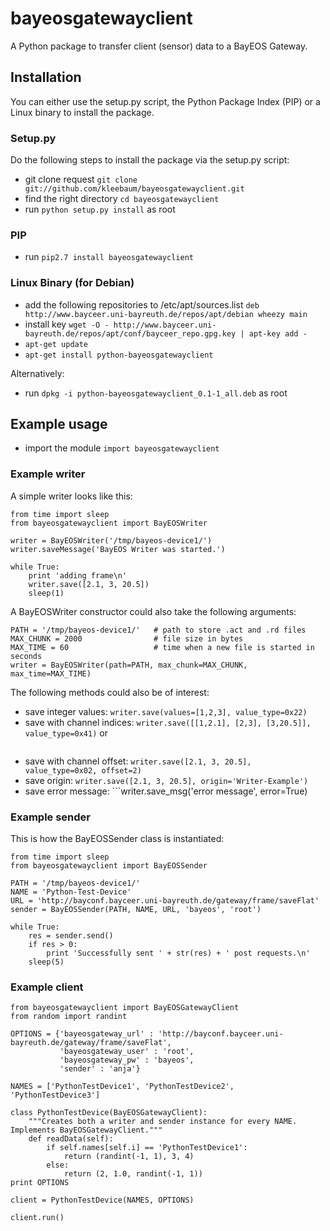 # bayeosgatewayclient
A Python package to transfer client (sensor) data to a BayEOS Gateway.

## Installation
You can either use the setup.py script, the Python Package Index (PIP) or a Linux binary to install the package.

### Setup.py
Do the following steps to install the package via the setup.py script:
- git clone request ```git clone git://github.com/kleebaum/bayeosgatewayclient.git```
- find the right directory ```cd bayeosgatewayclient```
- run ```python setup.py install``` as root

### PIP
- run ```pip2.7 install bayeosgatewayclient```

### Linux Binary (for Debian)
- add the following repositories to /etc/apt/sources.list ```deb http://www.bayceer.uni-bayreuth.de/repos/apt/debian wheezy main```
- install key ```wget -O - http://www.bayceer.uni-bayreuth.de/repos/apt/conf/bayceer_repo.gpg.key | apt-key add -```
- ```apt-get update```
- ```apt-get install python-bayeosgatewayclient```

Alternatively:
- run ```dpkg -i python-bayeosgatewayclient_0.1-1_all.deb``` as root

## Example usage
- import the module ```import bayeosgatewayclient```

### Example writer
A simple writer looks like this:
```
from time import sleep
from bayeosgatewayclient import BayEOSWriter

writer = BayEOSWriter('/tmp/bayeos-device1/')
writer.saveMessage('BayEOS Writer was started.')

while True:
    print 'adding frame\n'
    writer.save([2.1, 3, 20.5])
    sleep(1)
```

A BayEOSWriter constructor could also take the following arguments:
```
PATH = '/tmp/bayeos-device1/'	# path to store .act and .rd files
MAX_CHUNK = 2000				# file size in bytes
MAX_TIME = 60					# time when a new file is started in seconds
writer = BayEOSWriter(path=PATH, max_chunk=MAX_CHUNK, max_time=MAX_TIME)
```

The following methods could also be of interest:
- save integer values: ```writer.save(values=[1,2,3], value_type=0x22)```
- save with channel indices: ```writer.save([[1,2.1], [2,3], [3,20.5]], value_type=0x41)``` or
  ```writer.save({1: 2.1, 2: 3, 3: 20.5}, value_type=0x41)
- save with channel offset: ```writer.save([2.1, 3, 20.5], value_type=0x02, offset=2)```
- save origin: ```writer.save([2.1, 3, 20.5], origin='Writer-Example')```
- save error message: ```writer.save_msg('error message', error=True)

### Example sender

This is how the BayEOSSender class is instantiated:
```
from time import sleep
from bayeosgatewayclient import BayEOSSender

PATH = '/tmp/bayeos-device1/'
NAME = 'Python-Test-Device'
URL = 'http://bayconf.bayceer.uni-bayreuth.de/gateway/frame/saveFlat'
sender = BayEOSSender(PATH, NAME, URL, 'bayeos', 'root')

while True:
    res = sender.send()
    if res > 0:
        print 'Successfully sent ' + str(res) + ' post requests.\n'
    sleep(5)
```

### Example client
```
from bayeosgatewayclient import BayEOSGatewayClient
from random import randint

OPTIONS = {'bayeosgateway_url' : 'http://bayconf.bayceer.uni-bayreuth.de/gateway/frame/saveFlat',
           'bayeosgateway_user' : 'root',
           'bayeosgateway_pw' : 'bayeos',
           'sender' : 'anja'}

NAMES = ['PythonTestDevice1', 'PythonTestDevice2', 'PythonTestDevice3']

class PythonTestDevice(BayEOSGatewayClient):
    """Creates both a writer and sender instance for every NAME. Implements BayEOSGatewayClient."""
    def readData(self):
        if self.names[self.i] == 'PythonTestDevice1':
            return (randint(-1, 1), 3, 4)
        else:
            return (2, 1.0, randint(-1, 1))
print OPTIONS

client = PythonTestDevice(NAMES, OPTIONS)

client.run()
```
